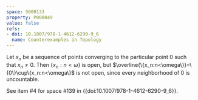 ```yaml
---
space: S000133
property: P000049
value: false
refs:
- doi: 10.1007/978-1-4612-6290-9_6
  name: Counterexamples in Topology
---
```


Let $x_n$ be a sequence of points converging to the particular point $0$ such that $x_n\neq 0$. Then $\{x_n:n<\omega\}$ is open, but $\overline{\{x_n:n<\omega\}}=\{0\}\cup\{x_n:n<\omega\}$ is not open, since every neighborhood of $0$ is uncountable.

See item #4 for space #139 in {{doi:10.1007/978-1-4612-6290-9_6}}.
